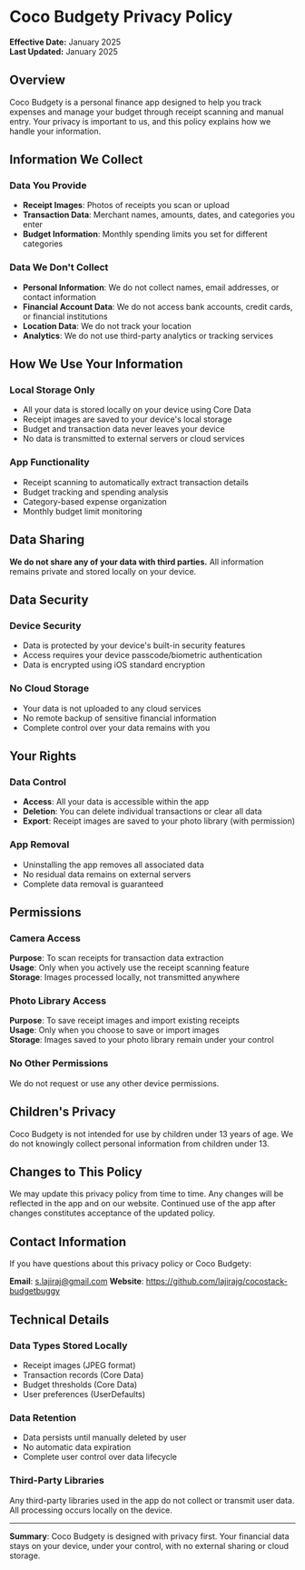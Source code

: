 # Coco Budgety Privacy Policy

**Effective Date:** January 2025  
**Last Updated:** January 2025

## Overview

Coco Budgety is a personal finance app designed to help you track expenses and manage your budget through receipt scanning and manual entry. Your privacy is important to us, and this policy explains how we handle your information.

## Information We Collect

### Data You Provide
- **Receipt Images**: Photos of receipts you scan or upload
- **Transaction Data**: Merchant names, amounts, dates, and categories you enter
- **Budget Information**: Monthly spending limits you set for different categories

### Data We Don't Collect
- **Personal Information**: We do not collect names, email addresses, or contact information
- **Financial Account Data**: We do not access bank accounts, credit cards, or financial institutions
- **Location Data**: We do not track your location
- **Analytics**: We do not use third-party analytics or tracking services

## How We Use Your Information

### Local Storage Only
- All your data is stored locally on your device using Core Data
- Receipt images are saved to your device's local storage
- Budget and transaction data never leaves your device
- No data is transmitted to external servers or cloud services

### App Functionality
- Receipt scanning to automatically extract transaction details
- Budget tracking and spending analysis
- Category-based expense organization
- Monthly budget limit monitoring

## Data Sharing

**We do not share any of your data with third parties.** All information remains private and stored locally on your device.

## Data Security

### Device Security
- Data is protected by your device's built-in security features
- Access requires your device passcode/biometric authentication
- Data is encrypted using iOS standard encryption

### No Cloud Storage
- Your data is not uploaded to any cloud services
- No remote backup of sensitive financial information
- Complete control over your data remains with you

## Your Rights

### Data Control
- **Access**: All your data is accessible within the app
- **Deletion**: You can delete individual transactions or clear all data
- **Export**: Receipt images are saved to your photo library (with permission)

### App Removal
- Uninstalling the app removes all associated data
- No residual data remains on external servers
- Complete data removal is guaranteed

## Permissions

### Camera Access
**Purpose**: To scan receipts for transaction data extraction  
**Usage**: Only when you actively use the receipt scanning feature  
**Storage**: Images processed locally, not transmitted anywhere

### Photo Library Access
**Purpose**: To save receipt images and import existing receipts  
**Usage**: Only when you choose to save or import images  
**Storage**: Images saved to your photo library remain under your control

### No Other Permissions
We do not request or use any other device permissions.

## Children's Privacy

Coco Budgety is not intended for use by children under 13 years of age. We do not knowingly collect personal information from children under 13.

## Changes to This Policy

We may update this privacy policy from time to time. Any changes will be reflected in the app and on our website. Continued use of the app after changes constitutes acceptance of the updated policy.

## Contact Information

If you have questions about this privacy policy or Coco Budgety:

**Email**: s.lajiraj@gmail.com 
**Website**: https://github.com/lajirajg/cocostack-budgetbuggy

## Technical Details

### Data Types Stored Locally
- Receipt images (JPEG format)
- Transaction records (Core Data)
- Budget thresholds (Core Data)
- User preferences (UserDefaults)

### Data Retention
- Data persists until manually deleted by user
- No automatic data expiration
- Complete user control over data lifecycle

### Third-Party Libraries
Any third-party libraries used in the app do not collect or transmit user data. All processing occurs locally on the device.

---

**Summary**: Coco Budgety is designed with privacy first. Your financial data stays on your device, under your control, with no external sharing or cloud storage.
